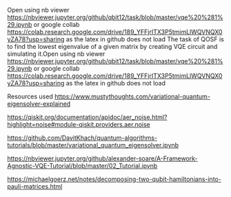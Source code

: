 Open using nb viewer https://nbviewer.jupyter.org/github/qbit12/task/blob/master/vqe%20%281%29.ipynb or google collab https://colab.research.google.com/drive/189_YFFjrITX3P5tmimLlWQVNQX0yZA78?usp=sharing as the latex in github does not load
The task of QOSF is to find the lowest eigenvalue of a given matrix by creating VQE circuit and simulating it.Open using nb viewer https://nbviewer.jupyter.org/github/qbit12/task/blob/master/vqe%20%281%29.ipynb or google collab https://colab.research.google.com/drive/189_YFFjrITX3P5tmimLlWQVNQX0yZA78?usp=sharing as the latex in github does not load

Resources used
https://www.mustythoughts.com/variational-quantum-eigensolver-explained

https://qiskit.org/documentation/apidoc/aer_noise.html?highlight=noise#module-qiskit.providers.aer.noise

https://github.com/DavitKhach/quantum-algorithms-tutorials/blob/master/variational_quantum_eigensolver.ipynb

https://nbviewer.jupyter.org/github/alexander-soare/A-Framework-Agnostic-VQE-Tutorial/blob/master/02_Tutorial.ipynb

https://michaelgoerz.net/notes/decomposing-two-qubit-hamiltonians-into-pauli-matrices.html

